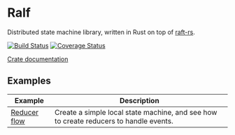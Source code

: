 # Ralf

Distributed state machine library, written in Rust on top of [raft-rs](https://github.com/pingcap/raft-rs).

[![Build Status](https://travis-ci.org/Xide/ralf.svg?branch=master)](https://travis-ci.org/Xide/ralf)
[![Coverage Status](https://coveralls.io/repos/github/Xide/ralf/badge.svg?branch=master)](https://coveralls.io/github/Xide/ralf?branch=master)

[Crate documentation](https://xide.github.io/ralf)

## Examples

| Example                            | Description                                                                           |
| ---------------------------------- | ------------------------------------------------------------------------------------- |
| [Reducer flow](./examples/main.rs) | Create a simple local state machine, and see how to create reducers to handle events. |
